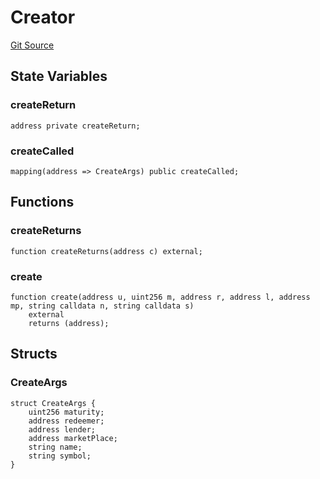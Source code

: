 # Creator
[Git Source](https://github.com/Swivel-Finance/illuminate/blob/29a4038ae0d0795d36640f068da3ac5c1dd43806/src/mocks/Creator.sol)


## State Variables
### createReturn

```solidity
address private createReturn;
```


### createCalled

```solidity
mapping(address => CreateArgs) public createCalled;
```


## Functions
### createReturns


```solidity
function createReturns(address c) external;
```

### create


```solidity
function create(address u, uint256 m, address r, address l, address mp, string calldata n, string calldata s)
    external
    returns (address);
```

## Structs
### CreateArgs

```solidity
struct CreateArgs {
    uint256 maturity;
    address redeemer;
    address lender;
    address marketPlace;
    string name;
    string symbol;
}
```

